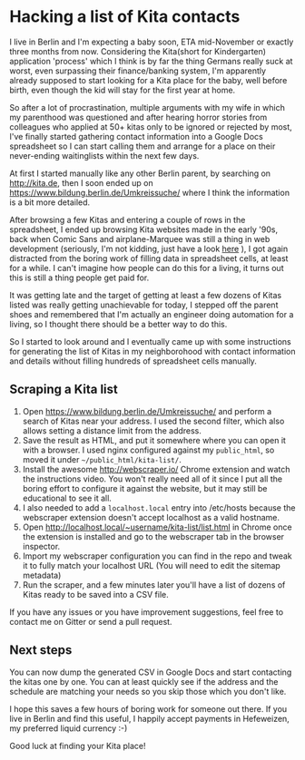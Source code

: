 # Hacking a list of Kita contacts

I live in Berlin and I'm expecting a baby soon, ETA mid-November or exactly three
months from now. Considering the Kita(short for Kindergarten) application
'process' which I think is by far the thing Germans really suck at worst, even
surpassing their finance/banking system, I'm apparently already supposed to
start looking for a Kita place for the baby, well before birth, even though the
kid will stay for the first year at home.

So after a lot of procrastination, multiple arguments with my wife in which my
parenthood was questioned and after hearing horror stories from colleagues who
applied at 50+ kitas only to be ignored or rejected by most, I've finally
started gathering contact information into a Google Docs spreadsheet so I can
start calling them and arrange for a place on their never-ending waitinglists
within the next few days.

At first I started manually like any other Berlin parent, by searching on
http://kita.de, then I soon ended up on
https://www.bildung.berlin.de/Umkreissuche/ where I think the information is a
bit more detailed.

After browsing a few Kitas and entering a couple of rows in the spreadsheet, I
ended up browsing Kita websites made in the early '90s, back when Comic Sans and
airplane-Marquee was still a thing in web development (seriously, I'm not
kidding, just have a look [here](http://www.kirschkern-ev.de/) ), I got again
distracted from the boring work of filling data in spreadsheet cells, at least
for a while. I can't imagine how people can do this for a living, it turns out
this is still a thing people get paid for.

It was getting late and the target of getting at least a few dozens of Kitas
listed was really getting unachievable for today, I stepped off the parent shoes
and remembered that I'm actually an engineer doing automation for a living, so I
thought there should be a better way to do this.

So I started to look around and I eventually came up with some instructions for
generating the list of Kitas in my neighborohood with contact information and
details without filling hundreds of spreadsheet cells manually.

## Scraping a Kita list

1. Open https://www.bildung.berlin.de/Umkreissuche/ and perform a search of
   Kitas near your address. I used the second filter, which also allows setting
   a distance limit from the address.
1. Save the result as HTML, and put it somewhere where you can open it with a
   browser. I used nginx configured against my `public_html`, so moved it under
   `~/public_html/kita-list/`.
1. Install the awesome http://webscraper.io/ Chrome extension and watch the
   instructions video. You won't really need all of it since I put all the
   boring effort to configure it against the website, but it may still be
   educational to see it all.
1. I also needed to add a `localhost.local` entry into /etc/hosts because the
   webscraper extension doesn't accept localhost as a valid hostname.
1. Open http://localhost.local/~username/kita-list/list.html in Chrome once the
   extension is installed and go to the webscraper tab in the browser inspector.
1. Import my webscraper configuration you can find in the repo and tweak it to
   fully match your localhost URL (You will need to edit the sitemap metadata)
1. Run the scraper, and a few minutes later you'll have a list of dozens of
   Kitas ready to be saved into a CSV file.

If you have any issues or you have improvement suggestions,  feel free to
contact me on Gitter or send a pull request.

## Next steps

You can now dump the generated CSV in Google Docs and start contacting the kitas
one by one. You can at least quickly see if the address and the schedule are
matching your needs so you skip those which you don't like.

I hope this saves a few hours of boring work for someone out there. If you live
in Berlin and find this useful, I happily accept payments in Hefeweizen, my
preferred liquid currency :-)

Good luck at finding your Kita place!